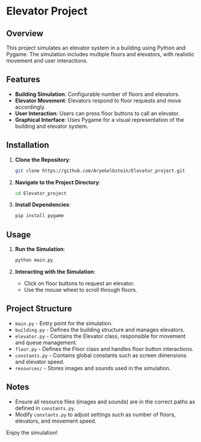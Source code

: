 # Elevator Project

## Overview
This project simulates an elevator system in a building using Python and Pygame. The simulation includes multiple floors and elevators, with realistic movement and user interactions.

## Features
- **Building Simulation**: Configurable number of floors and elevators.
- **Elevator Movement**: Elevators respond to floor requests and move accordingly.
- **User Interaction**: Users can press floor buttons to call an elevator.
- **Graphical Interface**: Uses Pygame for a visual representation of the building and elevator system.

## Installation

1. **Clone the Repository**:
   ```bash
   git clone https://github.com/AryeGelbstein/Elevator_project.git
   ```

2. **Navigate to the Project Directory**:
   ```bash
   cd Elevator_project
   ```

3. **Install Dependencies**:
   ```bash
   pip install pygame
   ```

## Usage

1. **Run the Simulation**:
   ```bash
   python main.py
   ```

2. **Interacting with the Simulation**:
   - Click on floor buttons to request an elevator.
   - Use the mouse wheel to scroll through floors.

## Project Structure

- `main.py` - Entry point for the simulation.
- `building.py` - Defines the building structure and manages elevators.
- `elevator.py` - Contains the Elevator class, responsible for movement and queue management.
- `floor.py` - Defines the Floor class and handles floor button interactions.
- `constants.py` - Contains global constants such as screen dimensions and elevator speed.
- `resources/` - Stores images and sounds used in the simulation.

## Notes
- Ensure all resource files (images and sounds) are in the correct paths as defined in `constants.py`.
- Modify `constants.py` to adjust settings such as number of floors, elevators, and movement speed.

Enjoy the simulation!
